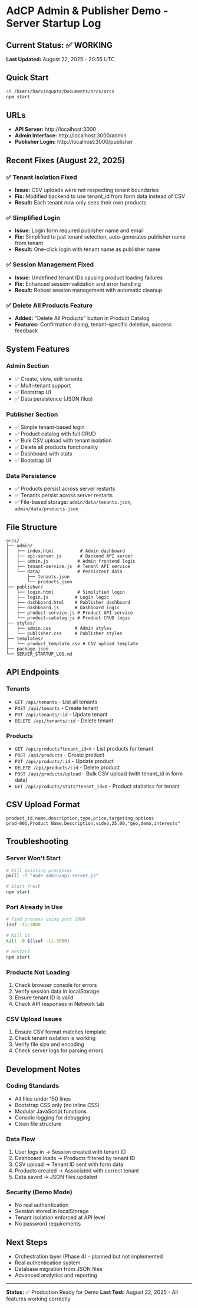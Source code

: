 # AdCP Admin & Publisher Demo - Server Startup Log

## Current Status: ✅ WORKING
**Last Updated:** August 22, 2025 - 20:55 UTC

## Quick Start
```bash
cd /Users/harvingupta/Documents/orcs/orcs
npm start
```

## URLs
- **API Server:** http://localhost:3000
- **Admin Interface:** http://localhost:3000/admin
- **Publisher Login:** http://localhost:3000/publisher

## Recent Fixes (August 22, 2025)

### ✅ Tenant Isolation Fixed
- **Issue:** CSV uploads were not respecting tenant boundaries
- **Fix:** Modified backend to use tenant_id from form data instead of CSV
- **Result:** Each tenant now only sees their own products

### ✅ Simplified Login
- **Issue:** Login form required publisher name and email
- **Fix:** Simplified to just tenant selection, auto-generates publisher name from tenant
- **Result:** One-click login with tenant name as publisher name

### ✅ Session Management Fixed
- **Issue:** Undefined tenant IDs causing product loading failures
- **Fix:** Enhanced session validation and error handling
- **Result:** Robust session management with automatic cleanup

### ✅ Delete All Products Feature
- **Added:** "Delete All Products" button in Product Catalog
- **Features:** Confirmation dialog, tenant-specific deletion, success feedback

## System Features

### Admin Section
- ✅ Create, view, edit tenants
- ✅ Multi-tenant support
- ✅ Bootstrap UI
- ✅ Data persistence (JSON files)

### Publisher Section
- ✅ Simple tenant-based login
- ✅ Product catalog with full CRUD
- ✅ Bulk CSV upload with tenant isolation
- ✅ Delete all products functionality
- ✅ Dashboard with stats
- ✅ Bootstrap UI

### Data Persistence
- ✅ Products persist across server restarts
- ✅ Tenants persist across server restarts
- ✅ File-based storage: `admin/data/tenants.json`, `admin/data/products.json`

## File Structure
```
orcs/
├── admin/
│   ├── index.html          # Admin dashboard
│   ├── api-server.js       # Backend API server
│   ├── admin.js           # Admin frontend logic
│   ├── tenant-service.js  # Tenant API service
│   └── data/              # Persistent data
│       ├── tenants.json
│       └── products.json
├── publisher/
│   ├── login.html         # Simplified login
│   ├── login.js          # Login logic
│   ├── dashboard.html    # Publisher dashboard
│   ├── dashboard.js      # Dashboard logic
│   ├── product-service.js # Product API service
│   └── product-catalog.js # Product CRUD logic
├── styles/
│   ├── admin.css         # Admin styles
│   └── publisher.css     # Publisher styles
├── templates/
│   └── product_template.csv # CSV upload template
├── package.json
└── SERVER_STARTUP_LOG.md
```

## API Endpoints

### Tenants
- `GET /api/tenants` - List all tenants
- `POST /api/tenants` - Create tenant
- `PUT /api/tenants/:id` - Update tenant
- `DELETE /api/tenants/:id` - Delete tenant

### Products
- `GET /api/products?tenant_id=X` - List products for tenant
- `POST /api/products` - Create product
- `PUT /api/products/:id` - Update product
- `DELETE /api/products/:id` - Delete product
- `POST /api/products/upload` - Bulk CSV upload (with tenant_id in form data)
- `GET /api/products/stats?tenant_id=X` - Product statistics for tenant

## CSV Upload Format
```csv
product_id,name,description,type,price,targeting_options
prod-001,Product Name,Description,video,25.00,"geo,demo,interests"
```

## Troubleshooting

### Server Won't Start
```bash
# Kill existing processes
pkill -f "node admin/api-server.js"

# Start fresh
npm start
```

### Port Already in Use
```bash
# Find process using port 3000
lsof -ti:3000

# Kill it
kill -9 $(lsof -ti:3000)

# Restart
npm start
```

### Products Not Loading
1. Check browser console for errors
2. Verify session data in localStorage
3. Ensure tenant ID is valid
4. Check API responses in Network tab

### CSV Upload Issues
1. Ensure CSV format matches template
2. Check tenant isolation is working
3. Verify file size and encoding
4. Check server logs for parsing errors

## Development Notes

### Coding Standards
- All files under 150 lines
- Bootstrap CSS only (no inline CSS)
- Modular JavaScript functions
- Console logging for debugging
- Clean file structure

### Data Flow
1. User logs in → Session created with tenant ID
2. Dashboard loads → Products filtered by tenant ID
3. CSV upload → Tenant ID sent with form data
4. Products created → Associated with correct tenant
5. Data saved → JSON files updated

### Security (Demo Mode)
- No real authentication
- Session stored in localStorage
- Tenant isolation enforced at API level
- No password requirements

## Next Steps
- Orchestration layer (Phase 4) - planned but not implemented
- Real authentication system
- Database migration from JSON files
- Advanced analytics and reporting

---
**Status:** ✅ Production Ready for Demo
**Last Test:** August 22, 2025 - All features working correctly